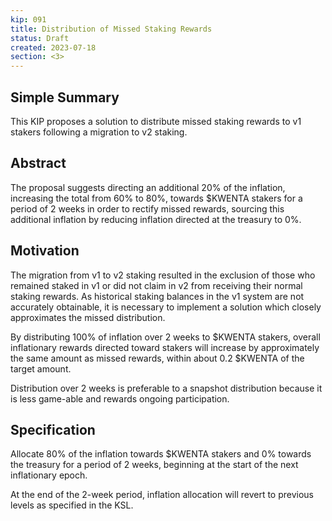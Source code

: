 ```yaml
---
kip: 091
title: Distribution of Missed Staking Rewards
status: Draft
created: 2023-07-18
section: <3>
---
```


## Simple Summary

This KIP proposes a solution to distribute missed staking rewards to v1 stakers following a migration to v2 staking.

## Abstract

The proposal suggests directing an additional 20% of the inflation, increasing the total from 60% to 80%, towards $KWENTA stakers for a period of 2 weeks in order to rectify missed rewards, sourcing this additional inflation by reducing inflation directed at the treasury to 0%.

## Motivation

The migration from v1 to v2 staking resulted in the exclusion of those who remained staked in v1 or did not claim in v2 from receiving their normal staking rewards. As historical staking balances in the v1 system are not accurately obtainable, it is necessary to implement a solution which closely approximates the missed distribution.

By distributing 100% of inflation over 2 weeks to $KWENTA stakers, overall inflationary rewards directed toward stakers will increase by approximately the same amount as missed rewards, within about 0.2 $KWENTA of the target amount.

Distribution over 2 weeks is preferable to a snapshot distribution because it is less game-able and rewards ongoing participation.

## Specification

Allocate 80% of the inflation towards $KWENTA stakers and 0% towards the treasury for a period of 2 weeks, beginning at the start of the next inflationary epoch.

At the end of the 2-week period, inflation allocation will revert to previous levels as specified in the KSL.
